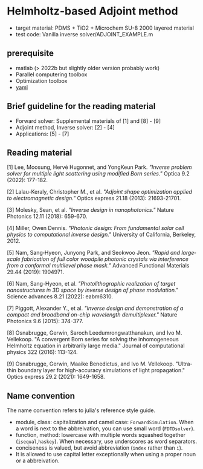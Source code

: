 # Helmholtz-based Adjoint method


- target material: PDMS + TiO2 + Microchem SU-8 2000 layered material
- test code: Vanilla inverse solver/ADJOINT_EXAMPLE.m

## prerequisite

- matlab (> 2022b but slightly older version probably work)
- Parallel computering toolbox
- Optimization toolbox
- [yaml](https://kr.mathworks.com/matlabcentral/fileexchange/106765-yaml?s_tid=FX_rc3_behav)

## Brief guideline for the reading material

- Forward solver: Supplemental materials of [1] and [8] - [9]
- Adjoint method, Inverse solver: [2] - [4]
- Applications: [5] - [7]


## Reading material

[1] Lee, Moosung, Hervé Hugonnet, and YongKeun Park. *"Inverse problem solver for multiple light scattering using modified Born series."* Optica 9.2 (2022): 177-182.

[2] Lalau-Keraly, Christopher M., et al. *"Adjoint shape optimization applied to electromagnetic design."* Optics express 21.18 (2013): 21693-21701.

[3] Molesky, Sean, et al. *"Inverse design in nanophotonics."* Nature Photonics 12.11 (2018): 659-670.

[4] Miller, Owen Dennis. *"Photonic design: From fundamental solar cell physics to computational inverse design."* University of California, Berkeley, 2012.

[5] Nam, Sang‐Hyeon, Junyong Park, and Seokwoo Jeon. *"Rapid and large‐scale fabrication of full color woodpile photonic crystals via interference from a conformal multilevel phase mask."* Advanced Functional Materials 29.44 (2019): 1904971.

[6] Nam, Sang-Hyeon, et al. *"Photolithographic realization of target nanostructures in 3D space by inverse design of phase modulation."* Science advances 8.21 (2022): eabm6310.

[7] Piggott, Alexander Y., et al. *"Inverse design and demonstration of a compact and broadband on-chip wavelength demultiplexer."* Nature Photonics 9.6 (2015): 374-377.

[8] Osnabrugge, Gerwin, Saroch Leedumrongwatthanakun, and Ivo M. Vellekoop. "A convergent Born series for solving the inhomogeneous Helmholtz equation in arbitrarily large media." Journal of computational physics 322 (2016): 113-124.

[9] Osnabrugge, Gerwin, Maaike Benedictus, and Ivo M. Vellekoop. "Ultra-thin boundary layer for high-accuracy simulations of light propagation." Optics express 29.2 (2021): 1649-1658.

## Name convention

The name convention refers to julia's reference style guide.

- module, class: capitalization and camel case: `ForwardSimulation`. When a word is next to the abbreivation, you can use small word (`FDTDsolver`).
- function, method: lowercase with multiple words squashed together (`isequal`,`haskey`). When necessary, use underscores as word separators.
- conciseness is valued, but avoid abbreviation (`index` rather than `i`).
- It is allowed to use capital letter exceptionally when using a proper noun or a abbreivation.
 